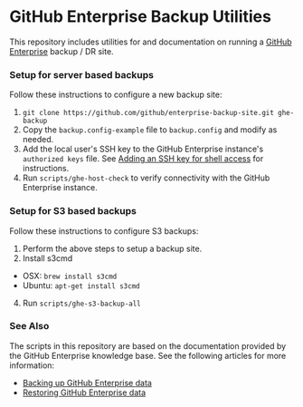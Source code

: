GitHub Enterprise Backup Utilities
==================================

This repository includes utilities for and documentation on running a
[GitHub Enterprise](https://enterprise.github.com) backup / DR site.

### Setup for server based backups

Follow these instructions to configure a new backup site:

 1. `git clone https://github.com/github/enterprise-backup-site.git ghe-backup`
 2. Copy the `backup.config-example` file to `backup.config` and modify as needed.
 3. Add the local user's SSH key to the GitHub Enterprise instance's `authorized keys` file.
    See [Adding an SSH key for shell access](https://enterprise.github.com/help/articles/adding-an-ssh-key-for-shell-access)
    for instructions.
 4. Run `scripts/ghe-host-check` to verify connectivity with the GitHub Enterprise instance.

### Setup for S3 based backups

Follow these instructions to configure S3 backups:

 1. Perform the above steps to setup a backup site.
 2. Install s3cmd
   * OSX: `brew install s3cmd`
   * Ubuntu: `apt-get install s3cmd`
 4. Run `scripts/ghe-s3-backup-all`

### See Also

The scripts in this repository are based on the documentation provided by the
GitHub Enterprise knowledge base. See the following articles for more information:

 - [Backing up GitHub Enterprise data](https://enterprise.github.com/help/articles/backing-up-enterprise-data)
 - [Restoring GitHub Enterprise data](https://enterprise.github.com/help/articles/restoring-enterprise-data)
